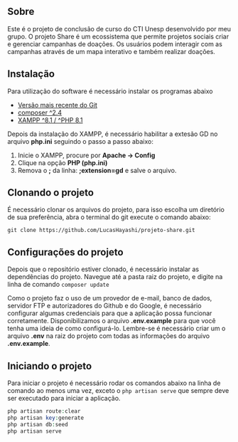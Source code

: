 ## Sobre
Este é o projeto de conclusão de curso do CTI Unesp desenvolvido por meu grupo.
O projeto Share é um ecossistema que permite projetos sociais criar e gerenciar campanhas de doações. Os usuários podem interagir com as campanhas através de um mapa interativo e também realizar doações.

## Instalação

Para utilização do software é necessário instalar os programas abaixo

* [Versão mais recente do Git](https://git-scm.com/downloads)
* [composer ^2.4](https://getcomposer.org/)
* [XAMPP ^8.1 / ^PHP 8.1](https://www.apachefriends.org/pt_br/)

Depois da instalação do XAMPP, é necessário habilitar a extesão GD no arquivo **php.ini** seguindo o passo a passo abaixo:

1. Inicie o XAMPP, procure por **Apache -> Config**
2. Clique na opção **PHP (php.ini)**
3. Remova o **;** da linha: **;extension=gd** e salve o arquivo.

## Clonando o projeto

É necessário clonar os arquivos do projeto, para isso escolha um diretório de sua preferência, abra o terminal do git execute o comando abaixo:
```
git clone https://github.com/LucasHayashi/projeto-share.git
```

## Configurações do projeto

Depois que o repositório estiver clonado, é necessário instalar as dependências do projeto. Navegue até a pasta raiz do projeto, e digite na linha de comando `composer update`

Como o projeto faz o uso de um provedor de e-mail, banco de dados, servidor FTP e autorizadores do Github e do Google, é necessário configurar algumas credenciais para que a aplicação possa funcionar corretamente. Disponibilizamos o arquivo **.env.example** para que você tenha uma ideia de como configurá-lo. Lembre-se é necessário criar um o arquivo **.env** na raiz do projeto com todas as informações do arquivo **.env.example**.

## Iniciando o projeto

Para iniciar o projeto é necessário rodar os comandos abaixo na linha de comando ao menos uma vez, exceto o `php artisan serve` que sempre deve ser executado para iniciar a aplicação.

~~~PHP
php artisan route:clear
php artisan key:generate
php artisan db:seed
php artisan serve
~~~

